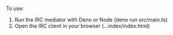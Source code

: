 To use:
1. Run the IRC mediator with Deno or Node (deno run src/main.ts)
2. Open the IRC client in your browser (...index/index.html)
